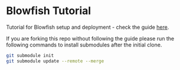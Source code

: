 # Blowfish Tutorial

Tutorial for Blowfish setup and deployment - check the guide [here](https://nunocoracao.com/posts/202310-blowfish-tutorial/).

If you are forking this repo without following the guide please run the following commands to install submodules after the initial clone.
```bash
git submodule init
git submodule update --remote --merge 
```




